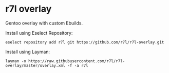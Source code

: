 # r7l overlay

Gentoo overlay with custom Ebuilds.

Install using Eselect Repository:

    eselect repository add r7l git https://github.com/r7l/r7l-overlay.git

Install using Layman:

    layman -o https://raw.githubusercontent.com/r7l/r7l-overlay/master/overlay.xml -f -a r7l
